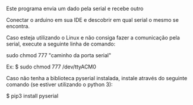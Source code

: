 Este programa envia um dado pela serial e recebe outro

Conectar o arduino em sua IDE e descobrir em qual serial o mesmo se encontra.

Caso esteja utilizando o Linux e não consiga fazer a comunicação pela serial, execute a seguinte linha de comando:

sudo chmod 777 "caminho da porta serial"

Ex:
$ sudo chmod 777 /dev/ttyACM0


Caso não tenha a biblioteca pyserial instalada, instale através do seguinte comando (se estiver utilizando o python 3):

$ pip3 install pyserial
